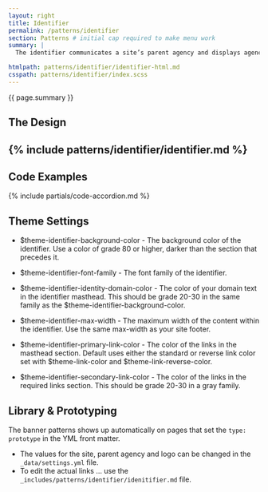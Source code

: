 ```yaml
---
layout: right
title: Identifier
permalink: /patterns/identifier
section: Patterns # initial cap required to make menu work
summary: |
  The identifier communicates a site’s parent agency and displays agency links required by federal laws and policies.

htmlpath: patterns/identifier/identifier-html.md
csspath: patterns/identifier/index.scss
---
```

{{ page.summary }}

## The Design
{% include patterns/identifier/identifier.md %}
---

## Code Examples
{% include partials/code-accordion.md %}

## Theme Settings
- $theme-identifier-background-color - The background color of the identifier. Use a color of grade 80 or higher, darker than the section that precedes it.

- $theme-identifier-font-family - The font family of the identifier.

- $theme-identifier-identity-domain-color - The color of your domain text in the identifier masthead. This should be grade 20-30 in the same family as the $theme-identifier-background-color.

- $theme-identifier-max-width - The maximum width of the content within the identifier. Use the same max-width as your site footer.

- $theme-identifier-primary-link-color - The color of the links in the masthead section. Default uses either the standard or reverse link color set with $theme-link-color and $theme-link-reverse-color.

- $theme-identifier-secondary-link-color - The color of the links in the required links section. This should be grade 20-30 in a gray family.


## Library & Prototyping
The banner patterns shows up automatically on pages that set the `type: prototype` in the YML front matter.
- The values for the site, parent agency and logo can be changed in the `_data/settings.yml` file.
- To edit the actual links ... use the `_includes/patterns/identifier/idenitifier.md` file.